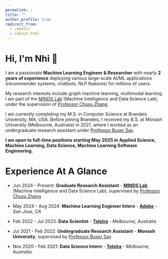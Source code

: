 ```yaml
---
permalink: /
title: ""
author_profile: true
redirect_from: 
  - /about/
  - /about.html
---
```

Hi, I'm Nhi 👋
======
I am a passionate **Machine Learning Engineer & Researcher** with nearly **2 years of experience** deploying various large-scale AI/ML applications (recommender systems, chatbots, NLP features) for millions of users. 

My research interests include graph machine learning, multimodal learning. I am part of the [MINDS Lab](https://chuxuzhang.github.io/Lab/lab_index.html) (Machine Intelligence and Data Science Lab), under the supervision of [Professor Chuxu Zhang](https://chuxuzhang.github.io/).


I am currently completing my M.S. in Computer Science at Brandeis University, MA, USA. Before joining Brandeis, I received my B.S. at Monash University (Melbourne, Australia) in 2021, where I worked as an undergraduate research assistant under [Professor Buser Say](https://saybuser.github.io/).

**I am open to full-time positions starting May 2025 in Applied Science, Machine Learning, Data Science, Machine Learning Software Engineering.**

Experience At A Glance
======
* Jun 2024 - Present: **Graduate Research Assistant** - [**MINDS Lab**](https://chuxuzhang.github.io/Lab/lab_index.html) (Machine Intelligence and Data Science Lab), supervised by [Professor Chuxu Zhang](https://chuxuzhang.github.io/)

* May 2024 - Aug 2024: **Machine Learning Engineer Intern** - [**Adobe**](https://www.adobe.com/) - *San Jose, CA*

* Feb 2022 - Jul 2023: **Data Scientist** - [**Telstra**](https://www.telstra.com.au/) - *Melbourne, Australia*

* Jul 2021 - Feb 2022: **Undergraduate Research Assistant** - **Monash University**, supervised by [Professor Buser Say](https://saybuser.github.io/)

* Nov 2020 - Feb 2021: **Data Science Intern** - [**Telstra**](https://www.telstra.com.au/) - *Melbourne, Australia*
